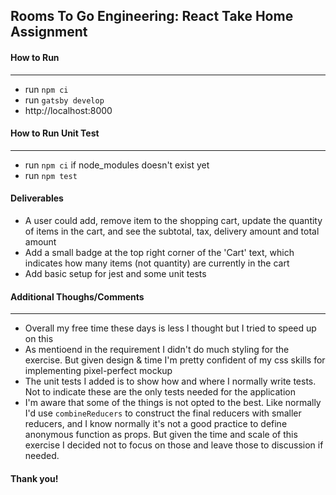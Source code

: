 ## Rooms To Go Engineering: React Take Home Assignment

#### How to Run
---
- run `npm ci`
- run `gatsby develop`
- http://localhost:8000


#### How to Run Unit Test
---
- run `npm ci` if node_modules doesn't exist yet
- run `npm test`

#### Deliverables
- A user could add, remove item to the shopping cart, update the quantity of items in the cart, and see the subtotal, tax, delivery amount and total amount
- Add a small badge at the top right corner of the 'Cart' text, which indicates how many items (not quantity) are currently in the cart
- Add basic setup for jest and some unit tests

#### Additional Thoughs/Comments
---
- Overall my free time these days is less I thought but I tried to speed up on this 
- As mentioend in the requirement I didn't do much styling for the exercise. But given design & time I'm pretty confident of my css skills for implementing pixel-perfect mockup
- The unit tests I added is to show how and where I normally write tests. Not to indicate these are the only tests needed for the application
- I'm aware that some of the things is not opted to the best. Like normally I'd use `combineReducers` to construct the final reducers with smaller reducers, and I know normally it's not a good practice to define anonymous function as props. But given the time and scale of this exercise I decided not to focus on those and leave those to discussion if needed.

#### Thank you!
